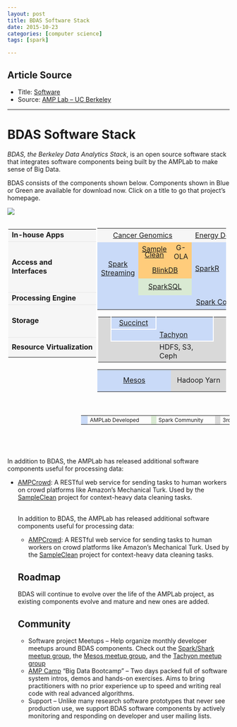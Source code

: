 ```yaml
---
layout: post
title: BDAS Software Stack
date: 2015-10-23
categories: [computer science]
tags: [spark]

---
```



## Article Source

* Title: [Software](https://amplab.cs.berkeley.edu/software/)
* Source: [AMP Lab – UC Berkeley](http://amplab.cs.berkeley.edu/ "AMP Lab – UC Berkeley") 

---

BDAS Software Stack
========

*BDAS, the Berkeley Data Analytics Stack*, is an open source software
stack that integrates software components being built by the AMPLab to
make sense of Big Data.

BDAS consists of the components shown below. Components shown in Blue or
Green are available for download now. Click on a title to go that
project’s homepage.

[![](http://sungsoo.github.com/images/bdas_stack.png)](http://sungsoo.github.com/images/bdas_stack.png)

<div style="float:left;margin-right:1px;padding:2px;">
<table style="background-color:#f6f6f6; " width="161">
<tbody><tr style="border-bottom: 1px dotted #d6d6d6; ">
<td style="text-align:left !important;vertical-align:middle !important;font-weight:bold;" height="28">In-house Apps</td>
</tr>
<tr style="border-bottom: 1px dotted #d6d6d6;">
<td style="text-align:left !important;vertical-align:middle !important;font-weight:bold;" height="115">Access and<br>Interfaces</td>
</tr>
<tr style="border-bottom: 1px dotted #d6d6d6;">
<td style="text-align:left !important;vertical-align:middle !important;font-weight:bold;" height="28">Processing Engine</td>
</tr>
<tr style="border-bottom: 1px dotted #d6d6d6;">
<td style="text-align: left; vertical-align: middle !important;font-weight:bold;" height="74">Storage</td>
</tr>
<tr>
<td style="text-align: left; vertical-align: middle !important;font-weight:bold;" height="45">Resource Virtualization</td>
</tr></tbody></table>
</div>
<div id="rightcol" style="loat:left;">
<div style="overflow: auto;">
<table class="data-analytics-stack" style="width:97.4% !important;">
<tbody><tr>
<td style="background-color:#f6f6f6 !important; width:8% !important;text-align:center !important;vertical-align:middle !important;" colspan="8" height="32">
<div style="width:33%;text-align:center;float:left;"><a href="http://www.bdgenomics.org" target="_blank">Cancer Genomics</a></div>
<div style="width:33%;text-align:center;float:left;"><a href="http://carat.cs.berkeley.edu/" target="_blank">Energy Debugging</a></div>
<div style="width:33%;text-align:center;float:left;"><a href="http://sdb.cs.berkeley.edu/sdb/" target="_blank">Smart Buildings</a></div>
</td>
</tr>
<tr>
<td style="background-color:#c9daf8 !important;width:8% !important;text-align:center !important;vertical-align:middle !important;" rowspan="3" height="120">  <a href="http://spark.apache.org/streaming/" target="_blank">Spark Streaming</a><br></td>
<td style="background-color:#ffcc7b !important;width:10% !important;text-align:center !important;vertical-align:middle !important; line-height:13px;" height="36"><a href="http://sampleclean.org/" target="_blank">Sample Clean</a></td>
<td style="background-color:#ffcc7b !important;width:10% !important;text-align:center !important;vertical-align:middle !important;">G-OLA</td>
<td style="background-color:#c9daf8 !important;width:8% !important;text-align:center !important;vertical-align:middle !important;" rowspan="3">  <a href="http://amplab-extras.github.io/SparkR-pkg/" target="_blank">SparkR</a><br></td>
<td style="background-color:#c9daf8 !important;width:8% !important;text-align:center !important;vertical-align:middle !important;" rowspan="3"><a href="http://amplab.github.io/graphx/" target="_blank">GraphX</a><br></td>
<td style="background-color:#c9daf8 !important;width:8% !important;text-align:center !important;vertical-align:middle !important;" rowspan="3"><a href="http://zhangyuc.github.io/splash/" target="_blank">Splash</a><br></td>
<td style="background-color:#ffcc7b !important;width:12% !important;text-align:center !important;vertical-align:middle !important;"><a href="http://www.mlbase.org/" target="_blank">MLBase</a></td>
<td style="background-color:#ffcc7b !important;width:12% !important;text-align:center !important;vertical-align:middle !important;" rowspan="4"><a href="https://amplab.cs.berkeley.edu/projects/velox/" target="_blank">Velox</a><br></td>
</tr>
<tr>
<td style="background-color:#ffcc7b !important;width:10% !important;text-align:center !important;vertical-align:middle !important;" colspan="2" height="36"><a href="http://blinkdb.org/" target="_blank">BlinkDB</a></td>
<td style="background-color:#c9daf8 !important;width:12% !important;text-align:center !important;vertical-align:middle !important;">MLPipelines</td>
</tr>
<tr>
<td style="background-color:#d9ead3 !important;width:10% !important;text-align:center !important;vertical-align:middle !important;" colspan="2"><a href="http://shark.cs.berkeley.edu/" target="_blank">SparkSQL</a></td>
<td style="background-color:#c9daf8 !important;width:12% !important;text-align:center !important;vertical-align:middle !important;"><a href="http://spark.apache.org/" target="_blank">MLlib</a></td>
</tr>
<tr>
<td style="background-color:#c9daf8 !important;width:8% !important;text-align:center !important;vertical-align:middle !important;" colspan="7" height="32">  <a href="http://spark.apache.org/" target="_blank">Spark Core</a></td>
</tr>
</tbody></table>
<table style="width: 96.8%; border-collapse: collapse; margin-left: 2px; margin-top: 1px">
<tbody><tr>
<td style="background-color: #d9d9d9;border-right:2px solid #fff;">&nbsp;</td>
<td style="background-color: #c9daf8;text-align:center; border-right:2px solid #fff; border-bottom:2px solid #fff"><a href="http://succinct.cs.berkeley.edu/wp/wordpress/" target="_blank">Succinct</a></td>
<td style="background-color: #c9daf8;"></td>
<td style="background-color: #d9d9d9;border-left:2px solid #fff;"></td>
</tr>
<tr>
<td style="background-color: #d9d9d9;border-right:2px solid #fff;">&nbsp;</td>
<td style="background-color: #c9daf8;border-bottom:2px solid #fff;"></td>
<td style="background-color: #c9daf8;text-align:left;border-bottom:2px solid #fff"><a href="http://tachyon-project.org/" target="_blank">Tachyon</a></td>
<td style="background-color: #d9d9d9;border-left:2px solid #fff;"></td>
</tr>
<tr style="background-color: #d9d9d9">
<td style="width:10%">&nbsp;</td>
<td style="width:35%">&nbsp;</td>
<td style="text-align:left">HDFS, S3, Ceph</td>
<td style="width:10%">&nbsp;</td>
</tr>
</tbody></table>
<table id="w3t26de" class="data-analytics-stack" style="width: 97.4% !important;">
<tbody><tr>
<td style="background-color:#c9daf8 !important;width:40% !important;text-align:center !important;vertical-align:middle !important;" colspan="2" height="50">  <a href="http://mesos.apache.org/" target="_blank">Mesos</a></td>
<td style="background-color:#d9d9d9 !important;width:30% !important;text-align:center !important;vertical-align:middle !important;" colspan="2">Hadoop Yarn</td>
</tr>
</tbody></table>
</div>
</div>
<div style="overflow: auto; margin-bottom:10px;margin-top:10px;margin-left:167px;">
<style>
table#w3t124e{
	border:none !important;
	border-collapse: collapse !important;white-space: pre;}
table#w3t124e td {
	border:none !important;
}
</style>
<table id="w3t124e" style="font-size:12px;">
<tbody><tr>
<td style="background-color:#c9daf8 !important;width:20px !important;"> </td>
<td style="text-align:left !important;vertical-align:middle !important;padding:0 15px 0 5px;">AMPLab Developed</td>
<td></td>
<td style="background-color:#d9ead3 !important;width:20px !important;"></td>
<td style="text-align:left !important;vertical-align:middle !important;padding:0 15px 0 5px;">Spark Community</td>
<td></td>
<td style="background-color:#d9d9d9 !important;width:20px !important;"></td>
<td style="text-align:left !important;vertical-align:middle !important;padding:0 15px 0 5px;">3rd Party</td>
<td></td>
<td style="background-color:#ffcc7b !important;width:20px !important;"></td>
<td style="text-align:left !important;vertical-align:middle !important;padding:0 15px 0 5px;">In Development</td>
</tr>
</tbody></table>
</div>
<p>&nbsp;<br>
&nbsp;</p>
<p>In addition to BDAS, the AMPLab has released additional software components useful for processing data:</p>
<ul>
<li><a href="http://amplab.github.io/ampcrowd" target="_blank">AMPCrowd</a>: A RESTful web service for sending tasks to human workers on crowd platforms like Amazon’s Mechanical Turk. Used by the <a href="http://sampleclean.org" target="_blank">SampleClean</a> project for context-heavy data cleaning tasks.</li>  



In addition to BDAS, the AMPLab has released additional software
components useful for processing data:

-   [AMPCrowd](http://amplab.github.io/ampcrowd): A RESTful web service
    for sending tasks to human workers on crowd platforms like Amazon’s
    Mechanical Turk. Used by the [SampleClean](http://sampleclean.org)
    project for context-heavy data cleaning tasks.


Roadmap
-------

BDAS will continue to evolve over the life of the AMPLab project, as
existing components evolve and mature and new ones are added.

Community
---------

-   Software project Meetups – Help organize monthly developer meetups
    around BDAS components. Check out the [Spark/Shark meetup
    group](http://www.meetup.com/spark-users/), the [Mesos meetup
    group](http://www.meetup.com/Distributed-data-processing-with-Mesos/),
    and the [Tachyon meetup group](http://www.meetup.com/Tachyon/)
-   [AMP Camp](http://ampcamp.berkeley.edu) “Big Data Bootcamp” – Two
    days packed full of software system intros, demos and
    hands-on exercises. Aims to bring practitioners with no prior
    experience up to speed and writing real code with real
    advanced algorithms.
-   Support – Unlike many research software prototypes that never see
    production use, we support BDAS software components by actively
    monitoring and responding on developer and user mailing lists.

